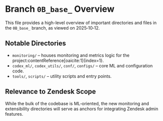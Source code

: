 # Branch `0B_base_` Overview

This file provides a high-level overview of important directories and files in the `0B_base_` branch, as viewed on 2025‑10‑12.

## Notable Directories
* `monitoring/` – houses monitoring and metrics logic for the project:contentReference[oaicite:1]{index=1}.
* `codex_ml/`, `codex_utils/`, `conf/`, `configs/` – core ML and configuration code.
* `tools/`, `scripts/` – utility scripts and entry points.

## Relevance to Zendesk Scope
While the bulk of the codebase is ML‑oriented, the new monitoring and extensibility directories will serve as anchors for integrating Zendesk admin features.
